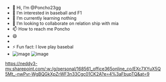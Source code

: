 - 👋 Hi, I’m @Poncho23gg
- 👀 I’m interested in baseball and F1 
- 🌱 I’m currently learning nothing 
- 💞️ I’m looking to collaborate on relation ship with mia 
- 📫 How to reach me Poncho 
- 😄
- 
- ⚡ Fun fact: I love play basebal
- ![image](https://github.com/user-attachments/assets/636fe304-17a4-49cf-ba06-85ef89fa84a8)
![image](https://github.com/user-attachments/assets/7b1cd8eb-648f-4f4a-bd07-e70744af53ca)

https://neddy3-my.sharepoint.com/:w:/g/personal/168561_office365online_co/EXc7XYuX5Q5Mt_-nwPvr-WgBQGkXpZrWF3n33Cgc01CK2A?e=4%3aFbupTQ&at=9
<!---
Poncho23gg/Poncho23gg is a ✨ special ✨ repository because its `README.md` (this file) appears on your GitHub profile.
You can click the Preview link to take a look at your changes.
--->

